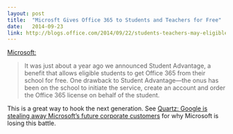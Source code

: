 ```yaml
---
layout: post
title:  "Microsft Gives Office 365 to Students and Teachers for Free"
date:   2014-09-23
link: http://blogs.office.com/2014/09/22/students-teachers-may-eligible-get-office-free/
---
```

[Microsoft:](http://blogs.office.com/2014/09/22/students-teachers-may-eligible-get-office-free/)
>It was just about a year ago we announced Student Advantage, a benefit that allows eligible students to get Office 365 from their school for free. One drawback to Student Advantage—the onus has been on the school to initiate the service, create an account and order the Office 365 license on behalf of the student.

This is a great way to hook the next generation. See [Quartz: Google is stealing away Microsoft’s future corporate customers](http://qz.com/243321/google-is-stealing-away-microsofts-future-corporate-customers/) for why Microsoft is losing this battle.